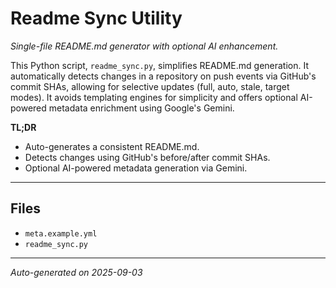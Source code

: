 # Readme Sync Utility

_Single-file README.md generator with optional AI enhancement._


This Python script, `readme_sync.py`, simplifies README.md generation.  It automatically detects changes in a repository on push events via GitHub's commit SHAs, allowing for selective updates (full, auto, stale, target modes).  It avoids templating engines for simplicity and offers optional AI-powered metadata enrichment using Google's Gemini.


**TL;DR**
- Auto-generates a consistent README.md.
- Detects changes using GitHub's before/after commit SHAs.
- Optional AI-powered metadata generation via Gemini.

---

## Files
- `meta.example.yml`
- `readme_sync.py`

---

_Auto-generated on 2025-09-03_
